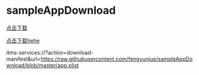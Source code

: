 # sampleAppDownload

[点击下载](itms-services://?action=download-manifest&amp;url=https://github.com/fengyunjue/sampleAppDownload/blob/master/app.plist)

<a href="itms-services://?action=download-manifest&amp;url=https://github.com/fengyunjue/sampleAppDownload/blob/master/app.plist">点击下载hehe</a>

itms-services://?action=download-manifest&amp;url=https://raw.githubusercontent.com/fengyunjue/sampleAppDownload/blob/master/app.plist
